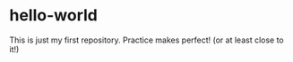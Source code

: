 # hello-world
This is just my first repository.  Practice makes perfect! (or at least close to it!)
